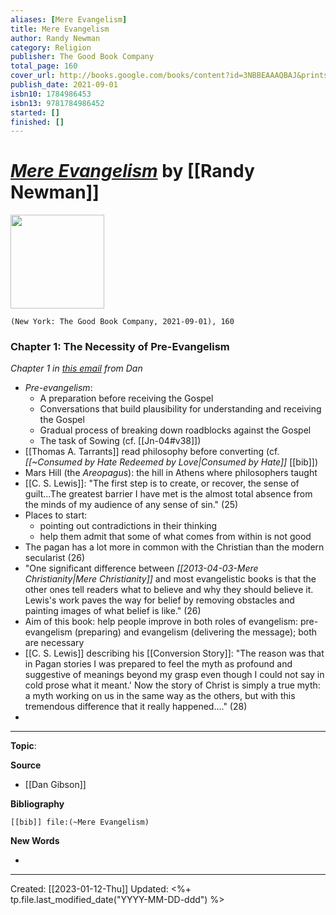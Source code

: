 ```yaml
---
aliases: [Mere Evangelism]
title: Mere Evangelism
author: Randy Newman
category: Religion
publisher: The Good Book Company
total_page: 160
cover_url: http://books.google.com/books/content?id=3NBBEAAAQBAJ&printsec=frontcover&img=1&zoom=1&edge=curl&source=gbs_api
publish_date: 2021-09-01
isbn10: 1784986453
isbn13: 9781784986452
started: []
finished: []
---
```

# *[Mere Evangelism]()* by [[Randy Newman]]

<img src="http://books.google.com/books/content?id=3NBBEAAAQBAJ&printsec=frontcover&img=1&zoom=1&edge=curl&source=gbs_api" width=150>

`(New York: The Good Book Company, 2021-09-01), 160`

### Chapter 1: The Necessity of Pre-Evangelism
*Chapter 1 in [this email](https://mail.google.com/mail/u/0/#inbox/FMfcgzGrbbwZWlsWCvllngvMbtTLJSnH) from Dan*
- *Pre-evangelism*:
	- A preparation before receiving the Gospel 
	- Conversations that build plausibility for understanding and receiving the Gospel
	- Gradual process of breaking down roadblocks against the Gospel 
	- The task of Sowing (cf. [[Jn-04#v38]])
- [[Thomas A. Tarrants]] read philosophy before converting (cf. *[[~Consumed by Hate Redeemed by Love|Consumed by Hate]]* [[bib]])
- Mars Hill (the *Areopagus*): the hill in Athens where philosophers taught 
- [[C. S. Lewis]]: "The first step is to create, or recover, the sense of guilt...The greatest barrier I have met is the almost total absence from the minds of my audience of any sense of sin." (25)
- Places to start: 
	- pointing out contradictions in their thinking 
	- help them admit that some of what comes from within is not good 
- The pagan has a lot more in common with the Christian than the modern secularist (26)
- "One significant difference between *[[2013-04-03-Mere Christianity|Mere Christianity]]* and most evangelistic books is that the other ones tell readers what to believe and why they should believe it. Lewis's work paves the way for belief by removing obstacles and painting images of what belief is like." (26)
- Aim of this book: help people improve in both roles of evangelism: pre-evangelism (preparing) and evangelism (delivering the message); both are necessary 
- [[C. S. Lewis]] describing his [[Conversion Story]]: "The reason was that in Pagan stories I was prepared to feel the myth as profound and suggestive of meanings beyond my grasp even though I could not say in cold prose what it meant.' Now the story of Christ is simply a true myth: a myth working on us in the same way as the others, but with this tremendous difference that it really happened…." (28)
- 


--- 
**Topic**: 

**Source**
- [[Dan Gibson]]


**Bibliography**

```query
[[bib]] file:(~Mere Evangelism)
```
 

**New Words**

- 

---
Created: [[2023-01-12-Thu]]
Updated: <%+ tp.file.last_modified_date("YYYY-MM-DD-ddd") %>
